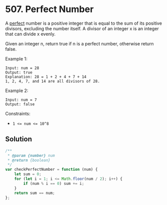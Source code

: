 # 507. Perfect Number

A [perfect](https://en.wikipedia.org/wiki/Perfect_number) number is a positive integer that is equal to the sum of its positive divisors, excluding the number itself. A divisor of an integer x is an integer that can divide x evenly.

Given an integer n, return true if n is a perfect number, otherwise return false.

Example 1:

```
Input: num = 28
Output: true
Explanation: 28 = 1 + 2 + 4 + 7 + 14
1, 2, 4, 7, and 14 are all divisors of 28.
```

Example 2:

```
Input: num = 7
Output: false
```

Constraints:

-   `1 <= num <= 10^8`

## Solution

```js
/**
 * @param {number} num
 * @return {boolean}
 */
var checkPerfectNumber = function (num) {
    let sum = 0;
    for (let i = 1; i <= Math.floor(num / 2); i++) {
        if (num % i == 0) sum += i;
    }
    return sum == num;
};
```
